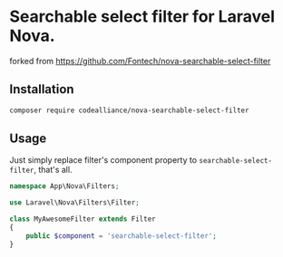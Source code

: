 # Searchable select filter for Laravel Nova.

forked from https://github.com/Fontech/nova-searchable-select-filter

## Installation

```bash
composer require codealliance/nova-searchable-select-filter
```

## Usage

Just simply replace filter's component property to `searchable-select-filter`, that's all.

```php
namespace App\Nova\Filters;

use Laravel\Nova\Filters\Filter;

class MyAwesomeFilter extends Filter
{
    public $component = 'searchable-select-filter';
}
```
